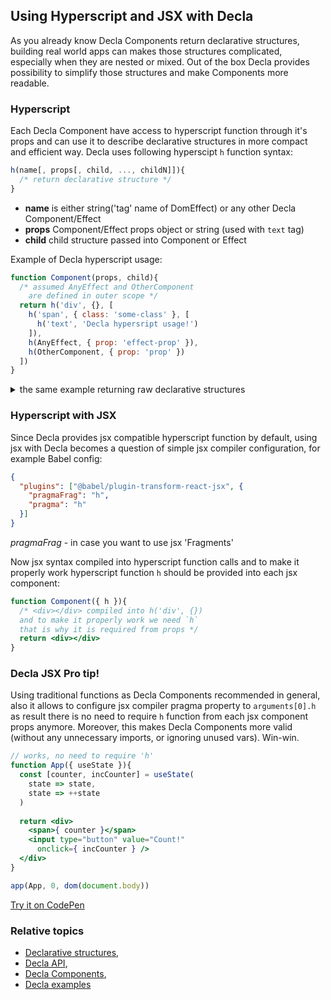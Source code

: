 ## Using Hyperscript and JSX with Decla

As you already know Decla Components return declarative structures, building real world apps can makes those structures complicated, especially when they are nested or mixed. Out of the box Decla provides possibility to simplify those structures and make Components more readable.

### Hyperscript

Each Decla Component have access to hyperscript function through it's props and can use it to describe declarative structures in more compact and efficient way. Decla uses following hyperscipt `h` function syntax:
```js
h(name[, props[, child, ..., childN]]){ 
  /* return declarative structure */ 
}
```
- **name** is either string('tag' name of DomEffect) or any other Decla Component/Effect
- **props** Component/Effect props object or string (used with `text` tag)
- **child** child structure passed into Component or Effect

Example of Decla hyperscript usage:
```js
function Component(props, child){
  /* assumed AnyEffect and OtherComponent 
    are defined in outer scope */
  return h('div', {}, [
    h('span', { class: 'some-class' }, [
      h('text', 'Decla hypersript usage!')
    ]),
    h(AnyEffect, { prop: 'effect-prop' }),
    h(OtherComponent, { prop: 'prop' })
  ])
}
```
<details><summary>the same example returning raw declarative structures</summary>
<p>

```js
function Component({ DomEffect }, child){  
  /* assumed AnyEffect and OtherComponent 
    are defined in outer scope */
  return [DomEffect, { tagName: 'div', attrs: { class: 'some-class' }},[
    [DomEffect, { tagName: 'span', attrs: {} }, [
      [DomEffect, { tagName: 'text', attrs: 'Decla hypersript usage!' }]
    ]],
    [AnyEffect, { prop: 'effect-prop' }]
    [OtherComponent, { prop: 'prop' }]
  ]]
}
```
</p>
</details>

### Hyperscript with JSX

Since Decla provides jsx compatible hyperscript function by default, using jsx with Decla becomes a question of simple jsx compiler configuration, for example Babel config:
```json
{
  "plugins": ["@babel/plugin-transform-react-jsx", {
    "pragmaFrag": "h",
    "pragma": "h"
  }]
}
```
*pragmaFrag* - in case you want to use jsx 'Fragments'

Now jsx syntax compiled into hyperscript function calls and to make it properly work hyperscript function `h` should be provided into each jsx component: 
```jsx
function Component({ h }){
  /* <div></div> compiled into h('div', {})
  and to make it properly work we need `h`
  that is why it is required from props */
  return <div></div>
}
```

### Decla JSX Pro tip!
Using traditional functions as Decla Components recommended in general, also it allows to configure jsx compiler pragma property to `arguments[0].h` as result there is no need to require `h` function from each jsx component props anymore. Moreover, this makes Decla Components more valid (without any unnecessary imports, or ignoring unused vars). Win-win.
```jsx
// works, no need to require 'h'
function App({ useState }){
  const [counter, incCounter] = useState(
    state => state,
    state => ++state
  )
  
  return <div>
    <span>{ counter }</span>
    <input type="button" value="Count!" 
      onclick={ incCounter } />
  </div>
}

app(App, 0, dom(document.body))
```
[Try it on CodePen](https://codepen.io/sergey-shpak/pen/dyOVoYN)


### Relative topics
- [Declarative structures](), 
- [Decla API](),
- [Decla Components](),
- [Decla examples]()